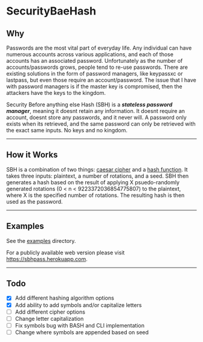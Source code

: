 # SecurityBaeHash

## Why

Passwords are the most vital part of everyday life. Any individual can
have numerous accounts across various applications, and each of those
accounts has an associated password. Unfortunately as the number of
accounts/passwords grows, people tend to re-use passwords. There are existing
solutions in the form of password managers, like keypassxc or lastpass, but
even those require an account/password. The issue that I have with password
managers is if the master key is compromised, then the attackers have the keys
to the kingdom.

Security Before anything else Hash (SBH) is a ***stateless password
manager***, meaning it doesnt retain any information. It doesnt require
an account, doesnt store any passwords, and it never will. A password
only exists when its retrieved, and the same password can only be
retrieved with the exact same inputs. No keys and no kingdom.

---

## How it Works

SBH is a combination of two things: [caesar
cipher](https://en.wikipedia.org/wiki/Caesar_cipher) and a [hash
function](https://en.wikipedia.org/wiki/Cryptographic_hash_function). It
takes three inputs: plaintext, a number of rotations, and a seed. SBH
then generates a hash based on the result of applying X psuedo-randomly
generated rotations (0 < n < 9223372036854775807) to the plaintext, where
X is the specified number of rotations. The resulting hash is then used
as the password.

---

## Examples

See the [examples](examples) directory.

For a publicly available web version please visit
<https://sbhpass.herokuapp.com>.

---

## Todo
* [X] Add different hashing algorithm options
* [X] Add ability to add symbols and/or capitalize letters
* [ ] Add different cipher options
* [ ] Change letter capitalization
* [ ] Fix symbols bug with BASH and CLI implementation
* [ ] Change where symbols are appended based on seed
